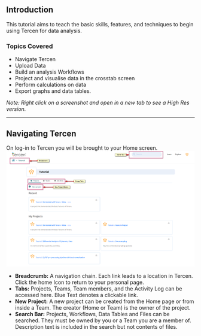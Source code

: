 ## Introduction

This tutorial aims to teach the basic skills, features, and techniques to begin using Tercen for data analysis.

### Topics Covered

- Navigate Tercen
- Upload Data
- Build an analysis Workflows
- Project and visualise data in the crosstab screen
- Perform calculations on data
- Export graphs and data tables.

_Note: Right click on a screenshot and open in a new tab to see a High Res version._

---

## Navigating Tercen

On log-in to Tercen you will be brought to your Home screen.
![Screenshot](img/Introduction_Home_1.png)

- **Breadcrumb:** A navigation chain. Each link leads to a location in Tercen. Click the home Icon to return to your personal page.
- **Tabs:** Projects, Teams, Team members, and the Activity Log can be accessed here. Blue Text denotes a clickable link.
- **New Project:**  A new project can be created from the Home page or from inside a Team. The creator (Home or Team) is the owner of the project.
- **Search Bar:** Projects, Workflows, Data Tables and Files can be searched. They must be owned by you or a Team you are a member of. Description text is included in the search but not contents of files.
